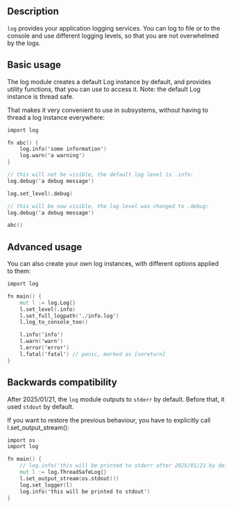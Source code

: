 ## Description

`log` provides your application logging services.
You can log to file or to the console and use different
logging levels, so that you are not overwhelmed by the logs.

## Basic usage

The log module creates a default Log instance by default, and
provides utility functions, that you can use to access it.
Note: the default Log instance is thread safe.

That makes it very convenient to use in subsystems, without having
to thread a log instance everywhere:

```v
import log

fn abc() {
	log.info('some information')
	log.warn('a warning')
}

// this will not be visible, the default log level is .info:
log.debug('a debug message')

log.set_level(.debug)

// this will be now visible, the log level was changed to .debug:
log.debug('a debug message')

abc()
```

## Advanced usage

You can also create your own log instances, with different options
applied to them:

```v
import log

fn main() {
	mut l := log.Log{}
	l.set_level(.info)
	l.set_full_logpath('./info.log')
	l.log_to_console_too()

	l.info('info')
	l.warn('warn')
	l.error('error')
	l.fatal('fatal') // panic, marked as [noreturn]
}
```

## Backwards compatibility

After 2025/01/21, the `log` module outputs to `stderr` by default.
Before that, it used `stdout` by default.

If you want to restore the previous behaviour, you have to explicitly call l.set_output_stream():
```v
import os
import log

fn main() {
	// log.info('this will be printed to stderr after 2025/01/21 by default')
	mut l := log.ThreadSafeLog{}
	l.set_output_stream(os.stdout())
	log.set_logger(l)
	log.info('this will be printed to stdout')
}
```

